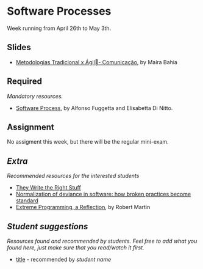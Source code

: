 # Software Processes

Week running from April 26th to May 3th.

## Slides
* [Metodologias Tradicional x Ágil- Comunicação](https://github.com/es-upe/info/blob/master/week6/comunicacao.pdf), by Maíra Bahia

 
## Required
*Mandatory resources.*

* [Software Process](http://www.alfonsofuggetta.org/wordpress/wp-content/uploads/2014/06/ICSE-2014-2014-Fuggetta.pdf), by Alfonso Fuggetta and Elisabetta Di Nitto.

## Assignment

No assigment this week, but there will be the regular mini-exam.

## *Extra*
*Recommended resources for the interested students*

* [They Write the Right Stuff](http://www.fastcompany.com/28121/they-write-right-stuff)
* [Normalization of deviance in software: how broken practices become standard](http://danluu.com/wat/)
* [Extreme Programming, a Reflection](http://blog.8thlight.com/uncle-bob/2013/12/10/Thankyou-Kent.html), by Robert Martin

## *Student suggestions*
*Resources found and recommended by students. Feel free to add what you found here, just make sure that you read/watch it first.*

* [title](https://www.google.com) - recommended by *student name*
